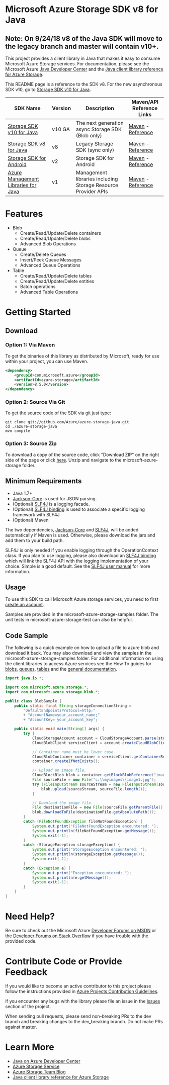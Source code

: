 # Microsoft Azure Storage SDK v8 for Java

## Note: On 9/24/18 v8 of the Java SDK will move to the legacy branch and master will contain v10+.

This project provides a client library in Java that makes it easy to consume Microsoft Azure Storage services. For documentation, please see the Microsoft Azure [Java Developer Center](http://azure.microsoft.com/en-us/develop/java/) and the [Java client library reference for Azure Storage](https://docs.microsoft.com/en-us/java/api/overview/azure/storage).

This README page is a reference to the SDK v8. For the new asynchronous SDK v10, go to [Storage SDK v10 for Java](https://github.com/Azure/azure-storage-java/tree/vNext).

| SDK Name      | Version       | Description | Maven/API Reference Links |
| ------------- | ------------- | ----------- | ----- |
| [Storage SDK v10 for Java](https://github.com/Azure/azure-storage-java/tree/vNext)  | v10 GA  | The next generation async Storage SDK (Blob only) | [Maven](https://mvnrepository.com/artifact/com.microsoft.azure/azure-storage-blob) - [Reference](https://docs.microsoft.com/en-us/java/api/overview/azure/storage/client?view=azure-java-preview) |
| [Storage SDK v8 for Java](https://github.com/Azure/azure-storage-java)  | v8  | Legacy Storage SDK (sync only) | [Maven](https://mvnrepository.com/artifact/com.microsoft.azure/azure-storage) - [Reference](https://docs.microsoft.com/en-us/java/api/overview/azure/storage/client?view=azure-java-stable)|
| [Storage SDK for Android](https://github.com/Azure/azure-storage-android) | v2 | Storage SDK for Android | [Maven](https://mvnrepository.com/artifact/com.microsoft.azure.android/azure-storage-android) - [Reference](http://azure.github.io/azure-storage-android/)
| [Azure Management Libraries for Java](https://github.com/Azure/azure-libraries-for-java) | v1 | Management libraries including Storage Resource Provider APIs | [Maven](https://mvnrepository.com/artifact/com.microsoft.azure/azure-mgmt-resources) - [Reference](http://azure.github.io/azure-storage-android/)|

# Features
  * Blob
      * Create/Read/Update/Delete containers
      * Create/Read/Update/Delete blobs
      * Advanced Blob Operations
  * Queue
      * Create/Delete Queues
      * Insert/Peek Queue Messages
      * Advanced Queue Operations
  * Table
      * Create/Read/Update/Delete tables
      * Create/Read/Update/Delete entities
      * Batch operations
      * Advanced Table Operations

# Getting Started

## Download
### Option 1: Via Maven

To get the binaries of this library as distributed by Microsoft, ready for use within your project, you can use Maven.

```xml
<dependency>
	<groupId>com.microsoft.azure</groupId>
	<artifactId>azure-storage</artifactId>
	<version>8.5.0</version>
</dependency>
```

### Option 2: Source Via Git

To get the source code of the SDK via git just type:

    git clone git://github.com/Azure/azure-storage-java.git
    cd ./azure-storage-java
    mvn compile

### Option 3: Source Zip

To download a copy of the source code, click "Download ZIP" on the right side of the page or click [here](https://github.com/Azure/azure-storage-java/archive/master.zip). Unzip and navigate to the microsoft-azure-storage folder.

## Minimum Requirements

* Java 1.7+
* [Jackson-Core](https://github.com/FasterXML/jackson-core) is used for JSON parsing. 
* (Optional) [SLF4J](http://www.slf4j.org/) is a logging facade.
* (Optional) [SLF4J binding](http://www.slf4j.org/manual.html) is used to associate a specific logging framework with SLF4J.
* (Optional) Maven

The two dependencies, [Jackson-Core](https://github.com/FasterXML/jackson-core) and [SLF4J](http://www.slf4j.org/), will be added automatically if Maven is used. Otherwise, please download the jars and add them to your build path. 

SLF4J is only needed if you enable logging through the OperationContext class. If you plan to use logging, please also download an [SLF4J binding](http://repo2.maven.org/maven2/org/slf4j/) which will link the SLF4J API with the logging implementation of your choice. Simple is a good default. See the [SLF4J user manual](http://www.slf4j.org/manual.html) for more information.

## Usage

To use this SDK to call Microsoft Azure storage services, you need to first [create an account](https://azure.microsoft.com/free).

Samples are provided in the microsoft-azure-storage-samples folder. The unit tests in microsoft-azure-storage-test can also be helpful.

## Code Sample

The following is a quick example on how to upload a file to azure blob and download it back. You may also download and view the samples in the microsoft-azure-storage-samples folder. For additional information on using the client libraries to access Azure services see the How To guides for [blobs](http://azure.microsoft.com/en-us/documentation/articles/storage-java-how-to-use-blob-storage/), [queues](http://azure.microsoft.com/en-us/documentation/articles/storage-java-how-to-use-queue-storage/), [tables](http://azure.microsoft.com/en-us/documentation/articles/storage-java-how-to-use-table-storage/) and the [general documentation](http://azure.microsoft.com/en-us/develop/java/).

```java
import java.io.*;

import com.microsoft.azure.storage.*;
import com.microsoft.azure.storage.blob.*;

public class BlobSample {
	public static final String storageConnectionString =
		"DefaultEndpointsProtocol=http;"
		+ "AccountName=your_account_name;"
		+ "AccountKey= your_account_key";

	public static void main(String[] args) {
		try {
			CloudStorageAccount account = CloudStorageAccount.parse(storageConnectionString);
            CloudBlobClient serviceClient = account.createCloudBlobClient();

            // Container name must be lower case.
            CloudBlobContainer container = serviceClient.getContainerReference("myimages");
            container.createIfNotExists();

            // Upload an image file.
            CloudBlockBlob blob = container.getBlockBlobReference("image1.jpg");
            File sourceFile = new File("c:\\myimages\\image1.jpg");
            try (FileInputStream sourceStream = new FileInputStream(sourceFile)) {
                blob.upload(sourceStream, sourceFile.length());
            }

            // Download the image file.
            File destinationFile = new File(sourceFile.getParentFile(), "image1Download.tmp");
            blob.downloadToFile(destinationFile.getAbsolutePath());
        }
        catch (FileNotFoundException fileNotFoundException) {
            System.out.print("FileNotFoundException encountered: ");
            System.out.println(fileNotFoundException.getMessage());
            System.exit(-1);
        }
        catch (StorageException storageException) {
            System.out.print("StorageException encountered: ");
            System.out.println(storageException.getMessage());
            System.exit(-1);
        }
        catch (Exception e) {
            System.out.print("Exception encountered: ");
            System.out.println(e.getMessage());
            System.exit(-1);
        }
	}
}
```

# Need Help?

Be sure to check out the Microsoft Azure [Developer Forums on MSDN](http://social.msdn.microsoft.com/Forums/windowsazure/en-US/home?forum=windowsazuredata) or the [Developer Forums on Stack Overflow](http://stackoverflow.com/questions/tagged/azure+windows-azure-storage) if you have trouble with the provided code.

# Contribute Code or Provide Feedback

If you would like to become an active contributor to this project please follow the instructions provided in [Azure Projects Contribution Guidelines](http://azure.github.io/guidelines/).

If you encounter any bugs with the library please file an issue in the [Issues](https://github.com/Azure/azure-storage-java/issues) section of the project.

When sending pull requests, please send non-breaking PRs to the dev branch and breaking changes to the dev_breaking branch. Do not make PRs against master.

# Learn More

* [Java on Azure Developer Center](http://azure.microsoft.com/en-us/java/azure)
* [Azure Storage Service](http://azure.microsoft.com/en-us/documentation/services/storage/)
* [Azure Storage Team Blog](http://blogs.msdn.com/b/windowsazurestorage/)
* [Java client library reference for Azure Storage](https://docs.microsoft.com/en-us/java/api/overview/azure/storage)
